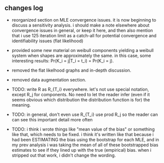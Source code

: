 ## changes log

- reorganized section on MLE convergence issues. it is now beginning to discuss a sensitivity analysis. i should
  make a note elsewhere about convergence issues in general, or keep it here, and then also mention that
  i use 125 iteration limit as a catch-all for potential convergence and identifiability issues (flat likelihood)

- provided some new material on weibull components yielding a weibull system when shapes are approximately the same.
  in this case, some interesting results: Pr(K_i = j|T_i = t_i) = Pr(K_i = j).

- removed the flat likelhood graphs and in-depth discussion.

- removed data augmentation section.

- TODO: write R as R_{T_i} everywhere. let's not use special notation, except R_j for components. No need to let
  the reader infer (even if it seems obvious which distribution the distribution function is for) the meaning.

- TODO: in general, don't even use R_{T_i} use prod R_j so the reader can can see this important detail more often

- TODO: i think i wrote things like "mean value of the bias" or something like that, which needs to be fixed.
  i think it's written like that because i had been ESTIMATING the bias using the bootstrap for each
  MLE, and in my prev analysis i was taking the mean of all of these bootstrapped bias estimates to see
  if they lined up with the true (empirical) bias. when i stripped out that work, i didn't change the wording.
